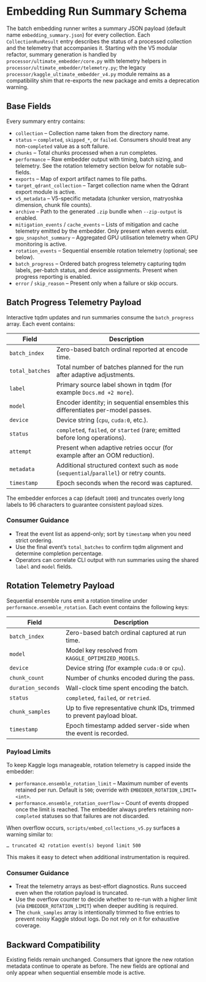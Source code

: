 # Embedding Run Summary Schema

The batch embedding runner writes a summary JSON payload (default name `embedding_summary.json`) for every collection. Each `CollectionRunResult` entry describes the status of a processed collection and the telemetry that accompanies it. Starting with the V5 modular refactor, summary generation is handled by `processor/ultimate_embedder/core.py` with telemetry helpers in `processor/ultimate_embedder/telemetry.py`; the legacy `processor/kaggle_ultimate_embedder_v4.py` module remains as a compatibility shim that re-exports the new package and emits a deprecation warning.

## Base Fields

Every summary entry contains:

- `collection` – Collection name taken from the directory name.
- `status` – `completed`, `skipped_*`, or `failed`. Consumers should treat any non-`completed` value as a soft failure.
- `chunks` – Total chunks processed when a run completes.
- `performance` – Raw embedder output with timing, batch sizing, and telemetry. See the rotation telemetry section below for notable sub-fields.
- `exports` – Map of export artifact names to file paths.
- `target_qdrant_collection` – Target collection name when the Qdrant export module is active.
- `v5_metadata` – V5-specific metadata (chunker version, matryoshka dimension, chunk file counts).
- `archive` – Path to the generated `.zip` bundle when `--zip-output` is enabled.
- `mitigation_events` / `cache_events` – Lists of mitigation and cache telemetry emitted by the embedder. Only present when events exist.
- `gpu_snapshot_summary` – Aggregated GPU utilisation telemetry when GPU monitoring is active.
- `rotation_events` – Sequential ensemble rotation telemetry (optional; see below).
- `batch_progress` – Ordered batch progress telemetry capturing tqdm labels, per-batch status, and device assignments. Present when progress reporting is enabled.
- `error` / `skip_reason` – Present only when a failure or skip occurs.

## Batch Progress Telemetry Payload

Interactive tqdm updates and run summaries consume the `batch_progress` array. Each event contains:

| Field | Description |
| --- | --- |
| `batch_index` | Zero-based batch ordinal reported at encode time. |
| `total_batches` | Total number of batches planned for the run after adaptive adjustments. |
| `label` | Primary source label shown in tqdm (for example `Docs.md +2 more`). |
| `model` | Encoder identity; in sequential ensembles this differentiates per-model passes. |
| `device` | Device string (`cpu`, `cuda:0`, etc.). |
| `status` | `completed`, `failed`, or `started` (rare; emitted before long operations). |
| `attempt` | Present when adaptive retries occur (for example after an OOM reduction). |
| `metadata` | Additional structured context such as `mode` (`sequential`/`parallel`) or retry counts. |
| `timestamp` | Epoch seconds when the record was captured. |

The embedder enforces a cap (default `1000`) and truncates overly long labels to 96 characters to guarantee consistent payload sizes.

### Consumer Guidance

- Treat the event list as append-only; sort by `timestamp` when you need strict ordering.
- Use the final event’s `total_batches` to confirm tqdm alignment and determine completion percentage.
- Operators can correlate CLI output with run summaries using the shared `label` and `model` fields.

## Rotation Telemetry Payload

Sequential ensemble runs emit a rotation timeline under `performance.ensemble_rotation`. Each event contains the following keys:

| Field | Description |
| --- | --- |
| `batch_index` | Zero-based batch ordinal captured at run time. |
| `model` | Model key resolved from `KAGGLE_OPTIMIZED_MODELS`. |
| `device` | Device string (for example `cuda:0` or `cpu`). |
| `chunk_count` | Number of chunks encoded during the pass. |
| `duration_seconds` | Wall-clock time spent encoding the batch. |
| `status` | `completed`, `failed`, or `retried`. |
| `chunk_samples` | Up to five representative chunk IDs, trimmed to prevent payload bloat. |
| `timestamp` | Epoch timestamp added server-side when the event is recorded. |

### Payload Limits

To keep Kaggle logs manageable, rotation telemetry is capped inside the embedder:

- `performance.ensemble_rotation_limit` – Maximum number of events retained per run. Default is `500`; override with `EMBEDDER_ROTATION_LIMIT=<int>`.
- `performance.ensemble_rotation_overflow` – Count of events dropped once the limit is reached. The embedder always prefers retaining non-`completed` statuses so that failures are not discarded.

When overflow occurs, `scripts/embed_collections_v5.py` surfaces a warning similar to:

```
… truncated 42 rotation event(s) beyond limit 500
```

This makes it easy to detect when additional instrumentation is required.

### Consumer Guidance

- Treat the telemetry arrays as best-effort diagnostics. Runs succeed even when the rotation payload is truncated.
- Use the overflow counter to decide whether to re-run with a higher limit (via `EMBEDDER_ROTATION_LIMIT`) when deeper auditing is required.
- The `chunk_samples` array is intentionally trimmed to five entries to prevent noisy Kaggle stdout logs. Do not rely on it for exhaustive coverage.

## Backward Compatibility

Existing fields remain unchanged. Consumers that ignore the new rotation metadata continue to operate as before. The new fields are optional and only appear when sequential ensemble mode is active.
